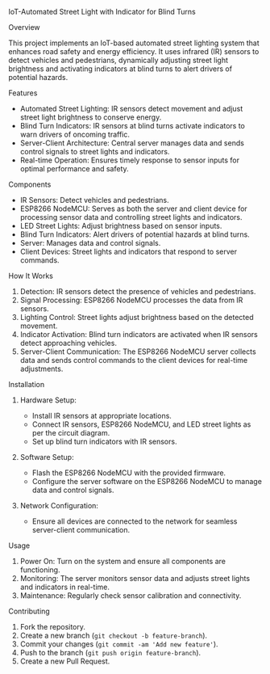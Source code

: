 IoT-Automated Street Light with Indicator for Blind Turns

Overview

This project implements an IoT-based automated street lighting system that enhances road safety and energy efficiency. It uses infrared (IR) sensors to detect vehicles and pedestrians, dynamically adjusting street light brightness and activating indicators at blind turns to alert drivers of potential hazards.

Features

- Automated Street Lighting: IR sensors detect movement and adjust street light brightness to conserve energy.
- Blind Turn Indicators: IR sensors at blind turns activate indicators to warn drivers of oncoming traffic.
- Server-Client Architecture: Central server manages data and sends control signals to street lights and indicators.
- Real-time Operation: Ensures timely response to sensor inputs for optimal performance and safety.

Components

- IR Sensors: Detect vehicles and pedestrians.
- ESP8266 NodeMCU: Serves as both the server and client device for processing sensor data and controlling street lights and indicators.
- LED Street Lights: Adjust brightness based on sensor inputs.
- Blind Turn Indicators: Alert drivers of potential hazards at blind turns.
- Server: Manages data and control signals.
- Client Devices: Street lights and indicators that respond to server commands.

How It Works

1. Detection: IR sensors detect the presence of vehicles and pedestrians.
2. Signal Processing: ESP8266 NodeMCU processes the data from IR sensors.
3. Lighting Control: Street lights adjust brightness based on the detected movement.
4. Indicator Activation: Blind turn indicators are activated when IR sensors detect approaching vehicles.
5. Server-Client Communication: The ESP8266 NodeMCU server collects data and sends control commands to the client devices for real-time adjustments.

Installation

1. Hardware Setup:
   - Install IR sensors at appropriate locations.
   - Connect IR sensors, ESP8266 NodeMCU, and LED street lights as per the circuit diagram.
   - Set up blind turn indicators with IR sensors.

2. Software Setup:
   - Flash the ESP8266 NodeMCU with the provided firmware.
   - Configure the server software on the ESP8266 NodeMCU to manage data and control signals.

3. Network Configuration:
   - Ensure all devices are connected to the network for seamless server-client communication.

Usage

1. Power On: Turn on the system and ensure all components are functioning.
2. Monitoring: The server monitors sensor data and adjusts street lights and indicators in real-time.
3. Maintenance: Regularly check sensor calibration and connectivity.

Contributing

1. Fork the repository.
2. Create a new branch (`git checkout -b feature-branch`).
3. Commit your changes (`git commit -am 'Add new feature'`).
4. Push to the branch (`git push origin feature-branch`).
5. Create a new Pull Request.
